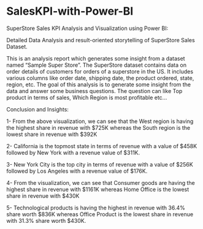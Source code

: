 # SalesKPI-with-Power-BI


SuperStore Sales KPI Analysis and Visualization using Power BI:


Detailed Data Analysis and result-oriented storytelling of SuperStore Sales Dataset.


This is an analysis report which generates some insight from a dataset named “Sample Super Store”. The SuperStore dataset contains data on order details of customers for orders of a superstore in the US. It includes various columns like order date, shipping date, the product ordered, state, region, etc. The goal of this analysis is to generate some insight from the data and answer some business questions. The question can like Top product in terms of sales, Which Region is most profitable etc...


Conclusion and Insights: 

1- From the above visualization, we can see that the West region is having the highest share in revenue with $725K whereas the South region is the lowest share in revenue with $392K

2- California is the topmost state in terms of revenue with a value of $458K followed by New York with a revenue value of $311K.

3- New York City is the top city in terms of revenue with a value of $256K followed by Los Angeles with a revenue value of $176K.

4- From the visualization, we can see that Consumer goods are having the highest share in revenue with $1161K whereas Home Office is the lowest share in revenue with $430K

5- Technological products is having the highest in revenue with 36.4% share worth $836K whereas Office Product is the lowest share in revenue with 31.3% share worth $430K.



